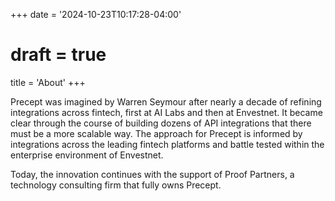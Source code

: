 +++
date = '2024-10-23T10:17:28-04:00'
# draft = true
title = 'About'
+++

Precept was imagined by Warren Seymour after nearly a decade of refining integrations across fintech, first at AI Labs and then at Envestnet. It became clear through the course of building dozens of API integrations that there must be a more scalable way. The approach for Precept is informed by integrations across the leading fintech platforms and battle tested within the enterprise environment of Envestnet.

Today, the innovation continues with the support of Proof Partners, a technology consulting firm that fully owns Precept.
